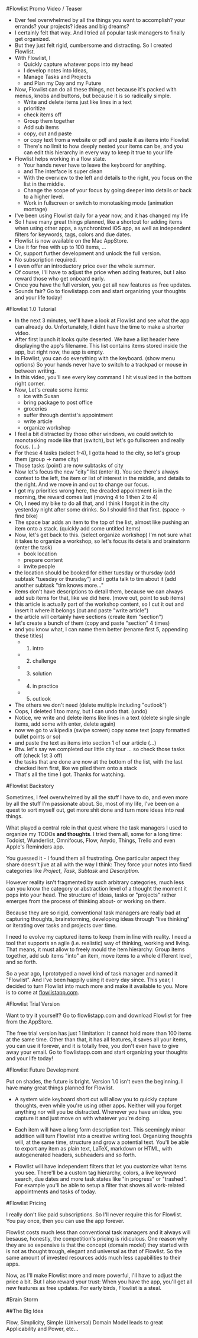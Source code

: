 #Flowlist Promo Video / Teaser

* Ever feel overwhelmed by all the things you want to accomplish? your errands? your projects? ideas and big dreams?
* I certainly felt that way. And I tried all popular task managers to finally get organized.
* But they just felt rigid, cumbersome and distracting. So I created Flowlist.
* With Flowlist, I
    * Quickly capture whatever pops into my head
    * I develop notes into Ideas,
    * Manage Tasks and Projects
    * and Plan my Day and my Future
* Now, Flowlist can do all these things, not because it's packed with menus, knobs and buttons, but because it is so radically simple.
    * Write and delete items just like lines in a text
    * prioritize
    * check items off
    * Group them together
    * Add sub items
    * copy, cut and paste
    * or copy text from a website or pdf and paste it as items into Flowlist
    * There's no limit to how deeply nested your items can be, and you can edit this hierarchy in every way to keep it true to your life
* Flowlist helps working in a flow state.
    * Your hands never have to leave the keyboard for anything.
    * and The interface is super clean
    * With the overview to the left and details to the right, you focus on the list in the middle.
    * Change the scope of your focus by going deeper into details or back to a higher level.
    * Work in fullscreen or switch to monotasking mode (animation montage)
* I've been using Flowlist daily for a year now, and it has changed my life
* So I have many great things planned, like a shortcut for adding items when using other apps, a synchronized iOS app, as well as independent filters for keywords, tags, colors and due dates.
* Flowlist is now available on the Mac AppStore.
* Use it for free with up to 100 items, ...
* Or, support further development and unlock the full version.
* No subscription required.
* I even offer an introductory price over the whole summer. 
* Of course, I'll have to adjust the price when adding features, but I also reward those who get onboard early.
* Once you have the full version, you get all new features as free updates.
* Sounds fair? Go to flowlistapp.com and start organizing your thoughts and your life today!


#Flowlist 1.0 Tutorial

* In the next 3 minutes, we'll have a look at Flowlist and see what the app can already do. Unfortunately, I didnt have the time to make a shorter video.
* After first launch it looks quite deserted. We have a list header here displaying the app's filename. This list contains items stored inside the app, but right now, the app is empty.
* In Flowlist, you can do everything with the keyboard. (show menu options) So your hands never have to switch to a trackpad or mouse in between writing.
* In this video, you'll see every key command I hit visualized in the bottom right corner.
* Now, Let's create some items:
    * ice with Susan
    * bring package to post office
    * groceries
    * suffer through dentist's appointment
    * write article
    * organize workshop
* I feel a bit distracted by those other windows, we could switch to monotasking mode like that (switch), but let's go fullscreen and really focus. (...)
* For these 4 tasks (select 1-4), I gotta head to the city, so let's group them (group -> name city)
* Those tasks (point) are now subtasks of city
* Now let's focus the new "city" list (enter it). You see there's always context to the left, the item or list of interest in the middle, and details to the right. And we move in and out to change our focus.
* I got my priorities wrong here, the dreaded appointment is in the morning, the reward comes last (moving 4 to 1 then 2 to 4)
* Oh, I need my bike to do all that, and I think I forgot it in the city yesterday night after some drinks. So I should find that first. (space -> find bike)
* The space bar adds an item to the top of the list, almost like pushing an item onto a stack. (quickly add some untitled items)
* Now, let's get back to this. (select organize workshop) I'm not sure what it takes to organize a workshop, so let's focus its details and brainstorm (enter the task)
    * book location
    * prepare content
    * invite people
* the location should be booked for either tuesday or thursday (add subtask "tuesday or thursday") and i gotta talk to tim about it (add another subtask "tim knows more..."
* items don't have descriptions to detail them, because we can always add sub items for that, like we did here. (move out, point to sub items)
* this article is actually part of the workshop content, so I cut it out and insert it where it belongs (cut and paste "write article")
* the article will certainly have sections (create item "section")
* let's create a bunch of them (copy and paste "section" 4 times)
* and you know what, I can name them better (rename first 5, appending these titles)
    * 1. intro
    * 2. challenge
    * 3. solution
    * 4. in practice
    * 5. outlook
* The others we don't need (delete multiple including "outlook")
* Oops, I deleted 1 too many, but I can undo that. (undo)
* Notice, we write and delete items like lines in a text (delete single single items, add some with enter, delete again)
* now we go to wikipedia (swipe screen) copy some text (copy formatted bullet points or so)
* and paste the text as items into section 1 of our article (...)
* Btw. let's say we completed our little city tour ... so check those tasks off (check 1st 3 off)
* the tasks that are done are now at the bottom of the list, with the last checked item first, like we piled them onto a stack
* That's all the time I got. Thanks for watching.

#Flowlist Backstory

Sometimes, I feel overwhelmed by all the stuff I have to do, and even more by all the stuff I'm passionate about. So, most of my life, I've been on a quest to sort myself out, get more shit done and turn more ideas into real things.

What played a central role in that quest where the task managers I used to organize my TODOs **and thoughts**. I tried them all, some for a long time: Todoist, Wunderlist, Omnifocus, Flow, Anydo, Things, Trello and even Apple's Reminders app.

You guessed it - I found them all frustrating. One particular aspect they share doesn't jive at all with the way I think: They force your notes into fixed categories like *Project*, *Task*, *Subtask* and *Description*. 

However reality isn't fragmented by such arbitrary categories, much less can you know the category or abstraction level of a thought the moment it pops into your head. The structure of ideas, tasks or "projects" rather emerges from the process of thinking about- or working on them.

Because they are so rigid, conventional task managers are really bad at capturing thoughts, brainstorming, developing ideas through "live thinking" or iterating over tasks and projects over time.

I need to evolve my captured items to keep them in line with reality. I need a tool that supports an agile (i.e. realistic) way of thinking, working and living. That means, it must allow to freely mould the item hierarchy: Group items together, add sub items "into" an item, move items to a whole different level, and so forth.

So a year ago, I prototyped a novel kind of task manager and named it "Flowlist". And I've been happily using it every day since. This year, I decided to turn Flowlist into much more and make it available to you. More is to come at [flowlistapp.com](http://flowlistapp.com).

#Flowlist Trial Version

Want to try it yourself? Go to flowlistapp.com and download Flowlist for free from the AppStore.

The free trial version has just 1 limitation: It cannot hold more than 100 items at the same time. Other than that, it has all features, it saves all your items, you can use it forever, and it is totally free, you don't even have to give away your email. Go to flowlistapp.com and start organizing your thoughts and your life today!

#Flowlist Future Development

Put on shades, the future is bright. Version 1.0 isn't even the beginning. I have many great things planned for Flowlist. 

* A system wide keyboard short cut will allow you to quickly capture thoughts, even while you're using other apps. Neither will you forget anything nor will you be distracted. Whenever you have an idea, you capture it and just move on with whatever you're doing.

* Each item will have a long form description text. This seemingly minor addition will turn Flowlist into a creative writing tool. Organizing thoughts will, at the same time, structure and grow a potential text. You'll be able to export any item as plain text, LaTeX, markdown or HTML, with autogenerated headers, subheaders and so forth.

* Flowlist will have independent filters that let you customize what items you see. There'll be a custom tag hierarchy, colors, a live keyword search, due dates and more task states like "in progress" or "trashed". For example you'll be able to setup a filter that shows all work-related appointments and tasks of today.

#Flowlist Pricing

I really don't like paid subscriptions. So I'll never require this for Flowlist. You pay once, then you can use the app forever.

Flowlist costs much less than conventional task managers and it always will besause, honestly, the competition's pricing is ridiculous. One reason why they are so expensive is that the concept (domain model) they started with is not as thought trough, elegant and universal as that of Flowlist. So the same amount of invested resources adds much less capabilities to their apps.

Now, as I'll make Flowlist more and more powerful, I'll have to adjust the price a bit. But I also reward your trust: When you have the app, you'll get all new features as free updates. For early birds, Flowlist is a steal.

#Brain Storm

##The Big Idea

Flow, Simplicity, Simple (Universal) Domain Model leads to great Applicability and Power, etc...